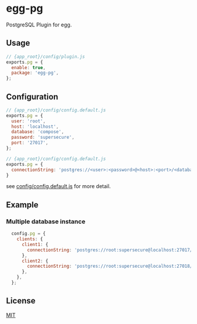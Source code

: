 # egg-pg
PostgreSQL Plugin for egg.

## Usage

```js
// {app_root}/config/plugin.js
exports.pg = {
  enable: true,
  package: 'egg-pg',
};
```

## Configuration

```js
// {app_root}/config/config.default.js
exports.pg = {
  user: 'root',
  host: 'localhost',
  database: 'compose',
  password: 'supersecure',
  port: '27017',
};
```

```js
// {app_root}/config/config.default.js
exports.pg = {
  connectionString: 'postgres://<user>:<password>@<host>:<port>/<database>',
}
```

see [config/config.default.js](config/config.default.js) for more detail.

## Example

### Multiple database instance

```js
  config.pg = {
    clients: {
      client1: {
        connectionString: 'postgres://root:supersecure@localhost:27017/compose',
      },
      client2: {
        connectionString: 'postgres://root:supersecure@localhost:27018/compose',
      },
    },
  };
```

## License

[MIT](LICENSE)
